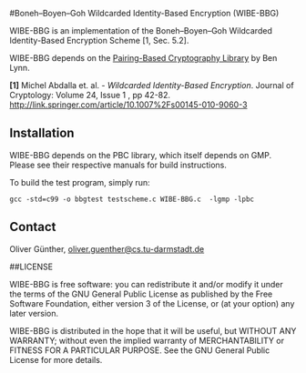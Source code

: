 #Boneh–Boyen–Goh Wildcarded Identity-Based Encryption (WIBE-BBG)

WIBE-BBG is an implementation of the Boneh–Boyen–Goh Wildcarded Identity-Based Encryption Scheme [1, Sec. 5.2].

WIBE-BBG depends on the [Pairing-Based Cryptography Library](http://crypto.stanford.edu/pbc/) by Ben Lynn.

<!--The scheme depends on a symmetric pairing, thus a [Type-A pairing](http://crypto.stanford.edu/pbc/manual/ch08s03.html) is required.-->

**[1]** Michel Abdalla et. al. - *Wildcarded Identity-Based Encryption*. Journal of Cryptology: Volume 24, Issue 1 , pp 42-82.
http://link.springer.com/article/10.1007%2Fs00145-010-9060-3

## Installation

WIBE-BBG depends on the PBC library, which itself depends on GMP. Please see their respective manuals for build instructions.

To build the test program, simply run:

	gcc -std=c99 -o bbgtest testscheme.c WIBE-BBG.c  -lgmp -lpbc

## Contact
Oliver Günther, oliver.guenther@cs.tu-darmstadt.de

##LICENSE

WIBE-BBG is free software: you can redistribute it and/or modify
it under the terms of the GNU General Public License as published by
the Free Software Foundation, either version 3 of the License, or
(at your option) any later version.

WIBE-BBG is distributed in the hope that it will be useful,
but WITHOUT ANY WARRANTY; without even the implied warranty of
MERCHANTABILITY or FITNESS FOR A PARTICULAR PURPOSE.  See the
GNU General Public License for more details.
